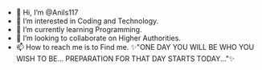- 👋 Hi, I’m @Anils117
- 👀 I’m interested in Coding and Technology.
- 🌱 I’m currently learning Programming.
- 💞️ I’m looking to collaborate on Higher Authorities.
- 📫 How to reach me is to Find me.
  ✨"ONE DAY YOU WILL BE WHO YOU WISH TO BE...
      PREPARATION FOR THAT DAY STARTS TODAY..."✨
<!---
Anils117/Anils117 is a ✨ special ✨ repository because its `README.md` (this file) appears on your GitHub profile.
You can click the Preview link to take a look at your changes.
--->
